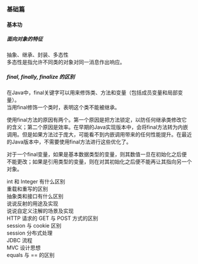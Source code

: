 ### 基础篇  

#### 基本功  

##### 面向对象的特征  
抽象、继承、封装、多态性  
多态性是指允许不同类的对象对同一消息作出响应。  

##### final, finally, finalize 的区别  
在Java中，final关键字可以用来修饰类、方法和变量（包括成员变量和局部变量）。  
当用final修饰一个类时，表明这个类不能被继承。  

使用final方法的原因有两个。第一个原因是把方法锁定，以防任何继承类修改它的含义；第二个原因是效率。在早期的Java实现版本中，会将final方法转为内嵌调用。但是如果方法过于庞大，可能看不到内嵌调用带来的任何性能提升。在最近的Java版本中，不需要使用final方法进行这些优化了。  

对于一个final变量，如果是基本数据类型的变量，则其数值一旦在初始化之后便不能更改；如果是引用类型的变量，则在对其初始化之后便不能再让其指向另一个对象。  

int 和 Integer 有什么区别  
重载和重写的区别  
抽象类和接口有什么区别  
说说反射的用途及实现  
说说自定义注解的场景及实现  
HTTP 请求的 GET 与 POST 方式的区别  
session 与 cookie 区别  
session 分布式处理  
JDBC 流程  
MVC 设计思想  
equals 与 == 的区别  

